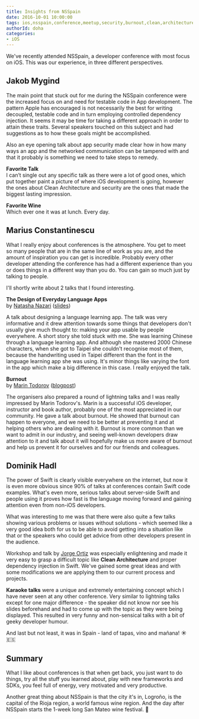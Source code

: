 ```yaml
---
title: Insights from NSSpain
date: 2016-10-01 10:00:00
tags: ios,nsspain,conference,meetup,security,burnout,clean,architecture
authorId: doha
categories:
- iOS
---
```


We've recently attended NSSpain, a developer conference with most focus on iOS. This was our experience, in three different perspectives.

## Jakob Mygind

The main point that stuck out for me during the NSSpain conference were the increased focus on and need for testable code in App development. The pattern Apple has encouraged is not necessarily the best for writing decoupled, testable code and in turn employing controlled dependency injection. It seems it may be time for taking a different approach in order to attain these traits. Several speakers touched on this subject and had suggestions as to how these goals might be accomplished. 

Also an eye opening talk about app security made clear how in how many ways an app and the networked communication can be tampered with and that it probably is something we need to take steps to remedy. 

**Favorite Talk**  
I can’t single out any specific talk as there were a lot of good ones, which put together paint a picture of where iOS development is going, however the ones about Clean Architecture and security are the ones that made the biggest lasting impression.

**Favorite Wine**  
Which ever one it was at lunch. Every day. 

## Marius Constantinescu

What I really enjoy about conferences is the atmosphere. You get to meet so many people that are in the same line of work as you are, and the amount of inspiration you can get is incredible. Probably every other developer attending the conference has had a different experience than you or does things in a different way than you do. You can gain so much just by talking to people.

I'll shortly write about 2 talks that I found interesting. 


**The Design of Everyday Language Apps**  
by [Natasha Nazari](http://www.twitter.com/natasha_nazari) ([slides](https://speakerdeck.com/natashanazari/the-design-of-everyday-language-apps))

A talk about designing a language learning app. The talk was very informative and it drew attention towards some things that developers don't usually give much thought to: making your app usable by people everywhere. A short story she told stuck with me. She was learning Chinese through a language learning app. And although she mastered 2000 Chinese characters, when she got to Taipei she couldn't recognise most of them, because the handwriting used in Taipei different than the font in the language learning app she was using. It's minor things like varying the font in the app which make a big difference in this case. I really enjoyed the talk. 

**Burnout**   
by [Marin Todorov](https://twitter.com/icanzilb) ([blogpost](https://medium.com/@marin.todorov/burnout-awareness-at-nsspain-6b852b1222d4))  

The organisers also prepared a round of lightning talks and I was really impressed by Marin Todorov's. Marin is a successful iOS developer, instructor and book author, probably one of the most appreciated in our community. He gave a talk about burnout. He showed that burnout can happen to everyone, and we need to be better at preventing it and at helping others who are dealing with it. Burnout is more common than we want to admit in our industry, and seeing well-known developers draw attention to it and talk about it will hopefully make us more aware of burnout and help us prevent it for ourselves and for our friends and colleagues.


## Dominik Hadl

The power of Swift is clearly visible everywhere on the internet, but now it is even more obvious since 90% of talks at conferences contain Swift code examples. What's even more, serious talks about server-side Swift and people using it proves how fast is the language moving forward and gaining attention even from non-iOS developers. 

What was interesting to me was that there were also quite a few talks showing various problems or issues without solutions - which seemed like a very good idea both for us to be able to avoid getting into a situation like that or the speakers who could get advice from other developers present in the audience.

Workshop and talk by [Jorge Ortiz](https://twitter.com/jdortiz) was especially enlightening and made it very easy to grasp a difficult topic like **Clean Architecture** and proper dependency injection in Swift. We've gained some great ideas and with some modifications we are applying them to our current process and projects.

**Karaoke talks** were a unique and extremely entertaining concept which I have never seen at any other conference. Very similar to lightning talks except for one major difference - the speaker did not know nor see his slides beforehand and had to come up with the topic as they were being displayed. This resulted in very funny and non-sensical talks with a bit of geeky developer humour.

And last but not least, it was in Spain - land of tapas, vino and mañana! ☀️🇪🇸

## Summary

What I like about conferences is that when get back, you just want to do things, try all the stuff you learned about, play with new frameworks and SDKs, you feel full of energy, very motivated and very productive. 

Another great thing about NSSpain is that the city it's in, Logroño, is the capital of the Rioja region, a world famous wine region. And the day after NSSpain starts the 1-week long San Mateo wine festival. 🍷 